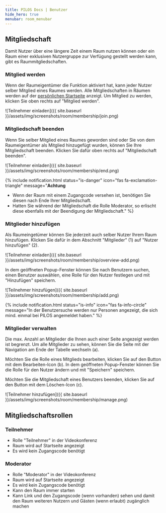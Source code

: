 ```yaml
---
title: PILOS Docs | Benutzer
hide_hero: true
menubar: room_menubar
---
```


## Mitgliedschaft

Damit Nutzer über eine längere Zeit einem Raum nutzen können oder ein Raum einer exklusiven Nutzergruppe zur Verfügung gestellt werden kann, gibt es Raummitgliedschaften.


### Mitglied werden

Wenn der Raumeigentümer die Funktion aktiviert hat, kann jeder Nutzer selber Mitglied eines Raumes werden. Alle Mitgliedschaften in Räumen werden auf der [persönlichen Startseite](../) anzeigt.
Um Mitglied zu werden, klicken Sie oben rechts auf "Mitglied werden".

![Teilnehmer einladen]({{ site.baseurl }}/assets/img/screenshots/room/membership/join.png)


### Mitgliedschaft beenden

Wenn Sie selber Mitglied eines Raumes geworden sind oder Sie von dem Raumeigentümer als Mitglied hinzugefügt wurden, können Sie Ihre Mitgliedschaft beenden.
Klicken Sie dafür oben rechts auf "Mitgliedschaft beenden".

![Teilnehmer einladen]({{ site.baseurl }}/assets/img/screenshots/room/membership/end.png)

{% include notification.html status="is-danger" icon="fas fa-exclamation-triangle" message="**Achtung**
* Wenn der Raum mit einem Zugangcode versehen ist, benötigen Sie diesen nach Ende Ihrer Mitgliedschaft.
* Hatten Sie während der Mitgliedschaft die Rolle Moderator, so erlischt diese ebenfalls mit der Beendigung der Mitgliedschaft." %}



### Mitglieder hinzufügen

Als Raumeingetümer können Sie jederzeit auch selber Nutzer Ihrem Raum hinzufügen. Klicken Sie dafür in dem Abschnitt "Mitglieder" (1) auf "Nutzer hinzufügen" (2).

![Teilnehmer einladen]({{ site.baseurl }}/assets/img/screenshots/room/membership/overview-add.png)

In dem geöffneten Popup-Fenster können Sie nach Benutzern suchen, einen Benutzer auswählen, eine Rolle für den Nutzer festlegen und mit "Hinzufügen" speichern.

![Teilnehmer hinzufügen]({{ site.baseurl }}/assets/img/screenshots/room/membership/add.png)

{% include notification.html status="is-info" icon="fas fa-info-circle" message="In der Benutzersuche werden nur Personen angezeigt, die sich mind. einmal bei PILOS angemeldet haben." %}

### Mitglieder verwalten

Die max. Anzahl an Mitglieder die Ihnen auch einer Seite angezeigt werden ist begrenzt. Um alle Mitglieder zu sehen, können Sie die Seite mit der Navigation am Ende der Tabelle wechseln (a).

Möchten Sie die Rolle eines Mitglieds bearbeiten, klicken Sie auf den Button mit dem Bearbeiten-Icon (b). In dem geöffneten Popup-Fenster können Sie die Rolle für den Nutzer ändern und mit "Speichern" speichern.

Möchten Sie die Mitgliedschaft eines Benutzers beenden, klicken Sie auf den Button mit dem Löschen-Icon (c).

![Teilnehmer hinzufügen]({{ site.baseurl }}/assets/img/screenshots/room/membership/manage.png)

## Mitgliedschaftsrollen

### Teilnehmer

* Rolle "Teilnehmer" in der Videokonferenz
* Raum wird auf Startseite angezeigt
* Es wird kein Zugangscode benötigt

### Moderator

* Rolle "Moderator" in der Videokonferenz
* Raum wird auf Startseite angezeigt
* Es wird kein Zugangscode benötigt
* Kann den Raum immer starten
* Kann Link und den Zugangscode (wenn vorhanden) sehen und damit den Raum weiteren Nutzern und Gästen (wenn erlaubt) zugänglich machen